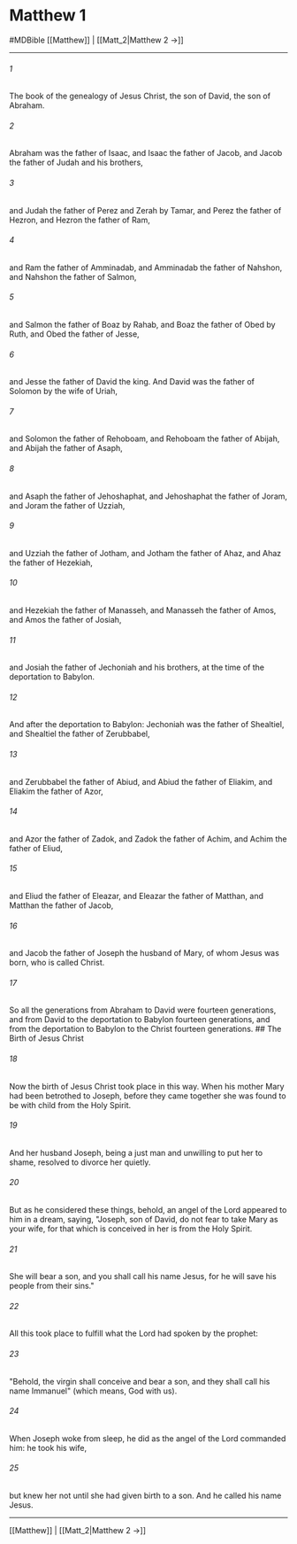 # Matthew 1
#MDBible
[[Matthew]] | [[Matt_2|Matthew 2 →]]

***

###### 1 

The book of the genealogy of Jesus Christ, the son of David, the son of Abraham. 

###### 2 

Abraham was the father of Isaac, and Isaac the father of Jacob, and Jacob the father of Judah and his brothers, 

###### 3 

and Judah the father of Perez and Zerah by Tamar, and Perez the father of Hezron, and Hezron the father of Ram, 

###### 4 

and Ram the father of Amminadab, and Amminadab the father of Nahshon, and Nahshon the father of Salmon, 

###### 5 

and Salmon the father of Boaz by Rahab, and Boaz the father of Obed by Ruth, and Obed the father of Jesse, 

###### 6 

and Jesse the father of David the king. And David was the father of Solomon by the wife of Uriah, 

###### 7 

and Solomon the father of Rehoboam, and Rehoboam the father of Abijah, and Abijah the father of Asaph, 

###### 8 

and Asaph the father of Jehoshaphat, and Jehoshaphat the father of Joram, and Joram the father of Uzziah, 

###### 9 

and Uzziah the father of Jotham, and Jotham the father of Ahaz, and Ahaz the father of Hezekiah, 

###### 10 

and Hezekiah the father of Manasseh, and Manasseh the father of Amos, and Amos the father of Josiah, 

###### 11 

and Josiah the father of Jechoniah and his brothers, at the time of the deportation to Babylon. 

###### 12 

And after the deportation to Babylon: Jechoniah was the father of Shealtiel, and Shealtiel the father of Zerubbabel, 

###### 13 

and Zerubbabel the father of Abiud, and Abiud the father of Eliakim, and Eliakim the father of Azor, 

###### 14 

and Azor the father of Zadok, and Zadok the father of Achim, and Achim the father of Eliud, 

###### 15 

and Eliud the father of Eleazar, and Eleazar the father of Matthan, and Matthan the father of Jacob, 

###### 16 

and Jacob the father of Joseph the husband of Mary, of whom Jesus was born, who is called Christ. 

###### 17 

So all the generations from Abraham to David were fourteen generations, and from David to the deportation to Babylon fourteen generations, and from the deportation to Babylon to the Christ fourteen generations. ## The Birth of Jesus Christ 

###### 18 

Now the birth of Jesus Christ took place in this way. When his mother Mary had been betrothed to Joseph, before they came together she was found to be with child from the Holy Spirit. 

###### 19 

And her husband Joseph, being a just man and unwilling to put her to shame, resolved to divorce her quietly. 

###### 20 

But as he considered these things, behold, an angel of the Lord appeared to him in a dream, saying, "Joseph, son of David, do not fear to take Mary as your wife, for that which is conceived in her is from the Holy Spirit. 

###### 21 

She will bear a son, and you shall call his name Jesus, for he will save his people from their sins." 

###### 22 

All this took place to fulfill what the Lord had spoken by the prophet: 

###### 23 

"Behold, the virgin shall conceive and bear a son, and they shall call his name Immanuel" (which means, God with us). 

###### 24 

When Joseph woke from sleep, he did as the angel of the Lord commanded him: he took his wife, 

###### 25 

but knew her not until she had given birth to a son. And he called his name Jesus. 

***

[[Matthew]] | [[Matt_2|Matthew 2 →]]
